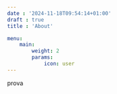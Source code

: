```yaml
---
date : '2024-11-18T09:54:14+01:00'
draft : true
title : 'About'

menu:
    main:
        weight: 2
        params: 
            icon: user
---
```


prova